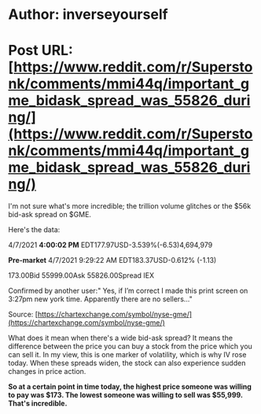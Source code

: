 # Author: inverseyourself
# Post URL: [https://www.reddit.com/r/Superstonk/comments/mmi44q/important_gme_bidask_spread_was_55826_during/](https://www.reddit.com/r/Superstonk/comments/mmi44q/important_gme_bidask_spread_was_55826_during/)


I'm not sure what's more incredible; the trillion volume glitches or the $56k bid-ask spread on $GME.

Here's the data:

4/7/2021 **4:00:02 PM** EDT177.97USD-3.539%(-6.53)4,694,979

**Pre-market** 4/7/2021 9:29:22 AM EDT183.37USD-0.612% (-1.13)

173.00Bid 55999.00Ask 55826.00Spread IEX

Confirmed by another user:" Yes, if I’m correct I made this print screen on 3:27pm new york time. Apparently there are no sellers..."

Source: [https://chartexchange.com/symbol/nyse-gme/](https://chartexchange.com/symbol/nyse-gme/)

What does it mean when there's a wide bid-ask spread? It means the difference between the price you can buy a stock from the price which you can sell it. In my view, this is one marker of volatility, which is why IV rose today. When these spreads widen, the stock can also experience sudden changes in price action.

**So at a certain point in time today, the highest price someone was willing to pay was $173. The lowest someone was willing to sell was $55,999. That's incredible.** 

&#x200B;